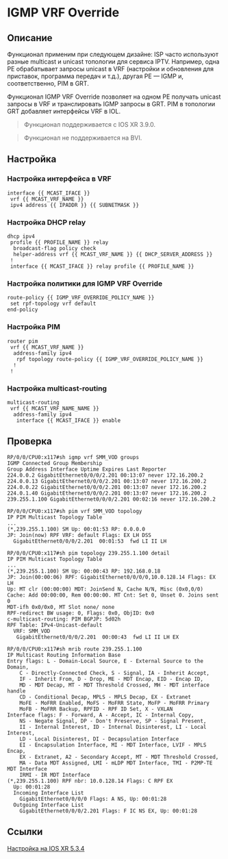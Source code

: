 # IGMP VRF Override

## Описание

Функционал применим при следующем дизайне: ISP часто используют разные multicast и unicast топологии для сервиса IPTV. Например, одна PE обрабатывает запросы unicast в VRF (настройки и обновления для приставок, программа передач и т.д.), другая PE — IGMP и, соответственно, PIM в GRT.

Функционал IGMP VRF Override позволяет на одном PE получать unicast запросы в VRF и транслировать IGMP запросы в GRT. PIM в топологии GRT добавляет интерфейсы VRF в IOL.

> Функционал поддерживается с IOS XR 3.9.0.
<!-- -->
> Функционал не поддерживается на BVI.

## Настройка

### Настройка интерфейса в VRF

```
interface {{ MCAST_IFACE }}
 vrf {{ MCAST_VRF_NAME }}
 ipv4 address {{ IPADDR }} {{ SUBNETMASK }}
```

### Настройка DHCP relay

```
dhcp ipv4
 profile {{ PROFILE_NAME }} relay
  broadcast-flag policy check
  helper-address vrf {{ MCAST_VRF_NAME }} {{ DHCP_SERVER_ADDRESS }}
 !
 interface {{ MCAST_IFACE }} relay profile {{ PROFILE_NAME }}
```

### Настройка политики для IGMP VRF Override

```
route-policy {{ IGMP_VRF_OVERRIDE_POLICY_NAME }}
 set rpf-topology vrf default
end-policy
```

### Настройка PIM

```
router pim
 vrf {{ MCAST_VRF_NAME }}
  address-family ipv4
   rpf topology route-policy {{ IGMP_VRF_OVERRIDE_POLICY_NAME }}
  !
 !
```

### Настройка multicast-routing

```
multicast-routing
 vrf {{ MCAST_VRF_NAME_NAME }}
  address-family ipv4
   interface {{ MCAST_IFACE }} enable
```

## Проверка

```
RP/0/0/CPU0:x117#sh igmp vrf SMM_VOD groups
IGMP Connected Group Membership
Group Address Interface Uptime Expires Last Reporter
224.0.0.2 GigabitEthernet0/0/0/2.201 00:13:07 never 172.16.200.2
224.0.0.13 GigabitEthernet0/0/0/2.201 00:13:07 never 172.16.200.2
224.0.0.22 GigabitEthernet0/0/0/2.201 00:13:07 never 172.16.200.2
224.0.1.40 GigabitEthernet0/0/0/2.201 00:13:07 never 172.16.200.2
239.255.1.100 GigabitEthernet0/0/0/2.201 00:02:16 never 172.16.200.2
```

```
RP/0/0/CPU0:x117#sh pim vrf SMM_VOD topology
IP PIM Multicast Topology Table
...
(*,239.255.1.100) SM Up: 00:01:53 RP: 0.0.0.0
JP: Join(now) RPF VRF: default Flags: EX LH DSS
  GigabitEthernet0/0/0/2.201  00:01:53  fwd LI II LH
```

```
RP/0/0/CPU0:x117#sh pim topology 239.255.1.100 detail
IP PIM Multicast Topology Table
...
(*,239.255.1.100) SM Up: 00:00:43 RP: 192.168.0.18
JP: Join(00:00:06) RPF: GigabitEthernet0/0/0/0,10.0.128.14 Flags: EX LH
Up: MT clr (00:00:00) MDT: JoinSend N, Cache N/N, Misc (0x0,0/0)
Cache: Add 00:00:00, Rem 00:00:00. MT Cnt: Set 0, Unset 0. Joins sent 0
MDT-ifh 0x0/0x0, MT Slot none/ none
RPF-redirect BW usage: 0, Flags: 0x0, ObjID: 0x0
c-multicast-routing: PIM BGPJP: 5d02h
RPF Table: IPv4-Unicast-default
  VRF: SMM_VOD
   GigabitEthernet0/0/0/2.201  00:00:43  fwd LI II LH EX
```

```
RP/0/0/CPU0:x117#sh mrib route 239.255.1.100
IP Multicast Routing Information Base
Entry flags: L - Domain-Local Source, E - External Source to the Domain,
    C - Directly-Connected Check, S - Signal, IA - Inherit Accept,
    IF - Inherit From, D - Drop, ME - MDT Encap, EID - Encap ID,
    MD - MDT Decap, MT - MDT Threshold Crossed, MH - MDT interface handle
    CD - Conditional Decap, MPLS - MPLS Decap, EX - Extranet
    MoFE - MoFRR Enabled, MoFS - MoFRR State, MoFP - MoFRR Primary
    MoFB - MoFRR Backup, RPFID - RPF ID Set, X - VXLAN
Interface flags: F - Forward, A - Accept, IC - Internal Copy,
    NS - Negate Signal, DP - Don't Preserve, SP - Signal Present,
    II - Internal Interest, ID - Internal Disinterest, LI - Local Interest,
    LD - Local Disinterest, DI - Decapsulation Interface
    EI - Encapsulation Interface, MI - MDT Interface, LVIF - MPLS Encap,
    EX - Extranet, A2 - Secondary Accept, MT - MDT Threshold Crossed,
    MA - Data MDT Assigned, LMI - mLDP MDT Interface, TMI - P2MP-TE MDT Interface
    IRMI - IR MDT Interface
(*,239.255.1.100) RPF nbr: 10.0.128.14 Flags: C RPF EX
  Up: 00:01:28
  Incoming Interface List
    GigabitEthernet0/0/0/0 Flags: A NS, Up: 00:01:28
  Outgoing Interface List
    GigabitEthernet0/0/0/2.201 Flags: F IC NS EX, Up: 00:01:28
```

## Ссылки

[Настройка на IOS XR 5.3.4](https://www.cisco.com/c/en/us/td/docs/routers/asr9000/software/asr9k_r5-3/multicast/configuration/guide/b-mcast-cg53x-asr9k/b-mcast-cg53x-asr9k_chapter_0100.html#con_2896297)
